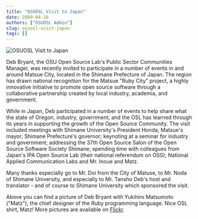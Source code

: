 ```yaml
---
title: "OSUOSL Visit to Japan"
date: 2009-04-16
authors: ["OSUOSL Admin"]
slug: osuosl-visit-japan
tags: []
---
```


![OSUOSL Visit to Japan](/images/deb_matz_0.jpg)

Deb Bryant, the OSU Open Source Lab's Public Sector Communities Manager, was recently invited to participate in a number
of events in and around Matsue City, located in the Shimane Prefecture of Japan. The region has drawn national
recognition for the Matsue "Ruby City" project, a highly innovative initiative to promote open source software through a
collaborative partnership created by local industry, academia, and government.

While in Japan, Deb participated in a number of events to help share what the state of Oregon, industry, government, and
the OSL has learned through its years in supporting the growth of the Open Source Community. The visit included meetings
with Shimane University's President Honda; Matsue's mayor; Shimane Prefecture's governor; keynoting at a seminar for
industry and government; addressing the 37th Open Source Salon of the Open Source Software Society Shimane; spending
time with colleagues from Japan's IPA Open Source Lab (their national referendum on OSS); National Applied Communication
Labs and Mr. Inoue and Matz.

Many thanks especially go to Mr. Doi from the City of Matuse, to Mr. Noda of Shimane University, and especially to Mr.
Tansho Deb's host and translator - and of course to Shimane University which sponsored the visit.

Above you can find a picture of Deb Bryant with Yukihiro Matsumoto ("Matz"), the chief designer of the Ruby programming
language. Nice OSL shirt, Matz! More pictures are available on
[Flickr](http://www.flickr.com/photos/58459279@N00/sets/72157615202768027/).
